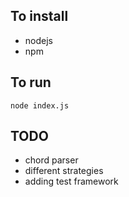 ## To install

  * nodejs
  * npm

## To run

    node index.js

## TODO

  * chord parser
  * different strategies
  * adding test framework
